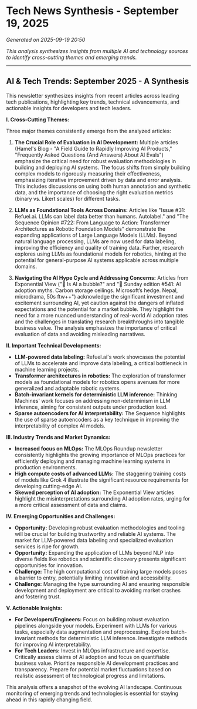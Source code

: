 # Tech News Synthesis - September 19, 2025

*Generated on 2025-09-19 20:50*

*This analysis synthesizes insights from multiple AI and technology sources to identify cross-cutting themes and emerging trends.*

---

## AI & Tech Trends: September 2025 - A Synthesis

This newsletter synthesizes insights from recent articles across leading tech publications, highlighting key trends, technical advancements, and actionable insights for developers and tech leaders.

**I. Cross-Cutting Themes:**

Three major themes consistently emerge from the analyzed articles:

1. **The Crucial Role of Evaluation in AI Development:**  Multiple articles (Hamel's Blog - "A Field Guide to Rapidly Improving AI Products," "Frequently Asked Questions (And Answers) About AI Evals") emphasize the critical need for robust evaluation methodologies in building and deploying AI systems.  The focus shifts from simply building complex models to rigorously measuring their effectiveness, emphasizing iterative improvement driven by data and error analysis.  This includes discussions on using both human annotation and synthetic data, and the importance of choosing the right evaluation metrics (binary vs. Likert scales) for different tasks.

2. **LLMs as Foundational Tools Across Domains:**  Articles like "Issue #31: Refuel.ai. LLMs can label data better than humans. Autolabel." and "The Sequence Opinion #722: From Language to Action: Transformer Architectures as Robotic Foundation Models" demonstrate the expanding applications of Large Language Models (LLMs).  Beyond natural language processing, LLMs are now used for data labeling, improving the efficiency and quality of training data. Further, research explores using LLMs as foundational models for robotics, hinting at the potential for general-purpose AI systems applicable across multiple domains.

3. **Navigating the AI Hype Cycle and Addressing Concerns:** Articles from Exponential View ("🫧 Is AI a bubble?" and "🔮 Sunday edition #541: AI adoption myths. Carbon storage ceilings. Microsoft’s hedge. Nepal, microdrama, 50s ftw++") acknowledge the significant investment and excitement surrounding AI, yet caution against the dangers of inflated expectations and the potential for a market bubble.  They highlight the need for a more nuanced understanding of real-world AI adoption rates and the challenges in translating research breakthroughs into tangible business value.  The analysis emphasizes the importance of critical evaluation of data and avoiding misleading narratives.

**II. Important Technical Developments:**

* **LLM-powered data labeling:**  Refuel.ai's work showcases the potential of LLMs to accelerate and improve data labeling, a critical bottleneck in machine learning projects.
* **Transformer architectures in robotics:** The exploration of transformer models as foundational models for robotics opens avenues for more generalized and adaptable robotic systems.
* **Batch-invariant kernels for deterministic LLM inference:**  Thinking Machines' work focuses on addressing non-determinism in LLM inference, aiming for consistent outputs under production load.
* **Sparse autoencoders for AI interpretability:**  The Sequence highlights the use of sparse autoencoders as a key technique in improving the interpretability of complex AI models.


**III. Industry Trends and Market Dynamics:**

* **Increased focus on MLOps:** The MLOps Roundup newsletter consistently highlights the growing importance of MLOps practices for efficiently deploying and managing machine learning systems in production environments.
* **High compute costs of advanced LLMs:**  The staggering training costs of models like Grok 4 illustrate the significant resource requirements for developing cutting-edge AI.
* **Skewed perception of AI adoption:**  The Exponential View articles highlight the misinterpretations surrounding AI adoption rates, urging for a more critical assessment of data and claims.


**IV. Emerging Opportunities and Challenges:**

* **Opportunity:**  Developing robust evaluation methodologies and tooling will be crucial for building trustworthy and reliable AI systems.  The market for LLM-powered data labeling and specialized evaluation services is ripe for growth.
* **Opportunity:** Expanding the application of LLMs beyond NLP into diverse fields like robotics and scientific discovery presents significant opportunities for innovation.
* **Challenge:**  The high computational cost of training large models poses a barrier to entry, potentially limiting innovation and accessibility.
* **Challenge:**  Managing the hype surrounding AI and ensuring responsible development and deployment are critical to avoiding market crashes and fostering trust.


**V. Actionable Insights:**

* **For Developers/Engineers:** Focus on building robust evaluation pipelines alongside your models. Experiment with LLMs for various tasks, especially data augmentation and preprocessing.  Explore batch-invariant methods for deterministic LLM inference. Investigate methods for improving AI interpretability.
* **For Tech Leaders:** Invest in MLOps infrastructure and expertise.  Critically assess claims of AI adoption and focus on quantifiable business value.  Prioritize responsible AI development practices and transparency.  Prepare for potential market fluctuations based on realistic assessment of technological progress and limitations.


This analysis offers a snapshot of the evolving AI landscape.  Continuous monitoring of emerging trends and technologies is essential for staying ahead in this rapidly changing field.
